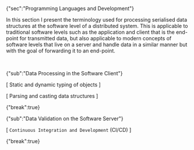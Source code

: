 {"sec":"Programming Languages and Development"}

In this section I present the terminology used for processing serialised data structures at the software level of a distributed system. This is applicable to traditional software levels such as the application and client that is the end-point for transmitted data, but also applicable to modern concepts of software levels that live on a server and handle data in a similar manner but with the goal of forwarding it to an end-point.

<br>

{"sub":"Data Processing in the Software Client"}

[ Static and dynamic typing of objects ]

[ Parsing and casting data structures ]

{"break":true}

{"sub":"Data Validation on the Software Server"}

[ `Continuous Integration and Development` (CI/CD) ]

{"break":true}